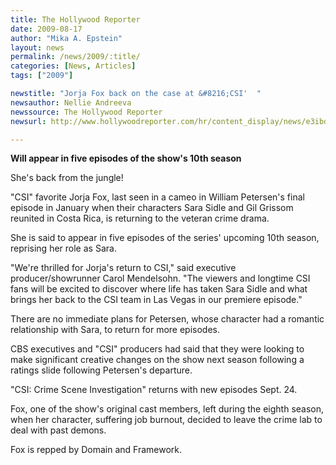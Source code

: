 ```yaml
---
title: The Hollywood Reporter
date: 2009-08-17
author: "Mika A. Epstein"
layout: news
permalink: /news/2009/:title/
categories: [News, Articles]
tags: ["2009"]

newstitle: "Jorja Fox back on the case at &#8216;CSI'  "
newsauthor: Nellie Andreeva
newssource: The Hollywood Reporter
newsurl: http://www.hollywoodreporter.com/hr/content_display/news/e3ibdf529f18374f6c927c299508c098b12

---
```


**Will appear in five episodes of the show's 10th season**

She's back from the jungle!

"CSI" favorite Jorja Fox, last seen in a cameo in William Petersen's final episode in January when their characters Sara Sidle and Gil Grissom reunited in Costa Rica, is returning to the veteran crime drama.

She is said to appear in five episodes of the series' upcoming 10th season, reprising her role as Sara.

"We're thrilled for Jorja's return to CSI," said executive producer/showrunner Carol Mendelsohn. "The viewers and longtime CSI fans will be excited to discover where life has taken Sara Sidle and what brings her back to the CSI team in Las Vegas in our premiere episode."

There are no immediate plans for Petersen, whose character had a romantic relationship with Sara, to return for more episodes.

CBS executives and "CSI" producers had said that they were looking to make significant creative changes on the show next season following a ratings slide following Petersen's departure.

"CSI: Crime Scene Investigation" returns with new episodes Sept. 24.

Fox, one of the show's original cast members, left during the eighth season, when her character, suffering job burnout, decided to leave the crime lab to deal with past demons.

Fox is repped by Domain and Framework.
